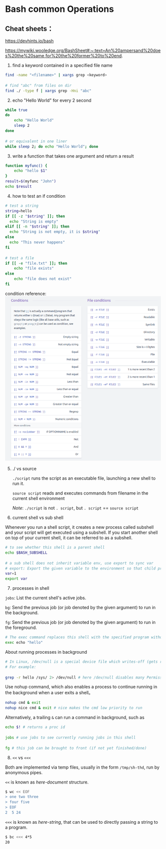 # Bash common Operations

## Cheat sheets： 

https://devhints.io/bash

https://mywiki.wooledge.org/BashSheet#:~:text=An%20ampersand%20does%20the%20same,for%20the%20former%20to%20end.


1. find a keyword contained in a specified file name

```bash
find -name "<filename>" | xargs grep <keyword>

# find "abc" from files on dir 
find ./ -type f | xargs grep -Hni "abc"
```

2. echo "Hello World" for every 2 second

```bash
while true
do 
    echo "Hello World"
    sleep 2
done

# or equivalent in one liner
while sleep 2; do echo "Hello World"; done
```
3. write a function that takes one argument and return a result

```bash
function myfunc() {
    echo "hello $1"
}
result=$(myfunc "John")
echo $result
```

4. how to test an if condition

```bash
# test a string
string=hello
if [[ -z "$string" ]]; then
  echo "String is empty"
elif [[ -n "$string" ]]; then
  echo "String is not empty, it is $string"
else
  echo "This never happens"
fi

# test a file
if [[ -e "file.txt" ]]; then
    echo "file exists"
else
    echo "file does not exist"
fi
```
condition reference:
![alt text](imgs/bash_conditions.png "bash_conditions")

5. ./ vs source

    `./script` runs the script as an executable file, launching a new shell to run it.

    `source script` reads and executes commands from filename in the current shell environment

    *Note*: `./script` is not `. script`, but `. script` == `source script`

6. current shell vs sub shell

Whenever you run a shell script, it creates a new process called subshell and your script will get executed using a subshell. If you start another shell on top of your current shell, it can be referred to as a subshell.
```bash
# to see whether this shell is a parent shell
echo $BASH_SUBSHELL

# a sub shell does not inherit variable env, use export to sync var
# export: Export the given variable to the environment so that child processes inherit it.
var=1
export var
```

7. processes in shell

`jobs`: List the current shell's active jobs.

`bg`: Send the previous job (or job denoted by the given argument) to run in the background.

`fg`: Send the previous job (or job denoted by the given argument) to run in the foreground.

```bash
# The exec command replaces this shell with the specified program without swapping a new subshell or proces (after execution, the shell exits)
exec echo "hello"
```
About running processes in background
```bash
# In Linux, /dev/null is a special device file which writes-off (gets rid of) all data written to it, in the command above, input is read from, and output is sent to /dev/null.
# For example:

grep -r hello /sys/ 2> /dev/null # here /dev/null disables many Permission denied std err output
```
Use nohup command, which also enables a process to continue running in the background when a user exits a shell。
```bash
nohup cmd & exit
nohup nice cmd & exit # nice makes the cmd low priority to run
```

Alternatively, a trailing `&` can run a command in background, such as
```bash
echo $! # returns a proc id

jobs # use jobs to see currently running jobs in this shell

fg # this job can be brought to front (if not yet finished/done)
```

8. `<<` vs `<<<`

Both are implemented via temp files, usually in the form `/tmp/sh-thd`, run by anonymous pipes.

`<<` is known as *here-document* structure.
```bash
$ wc << EOF
> one two three
> four five
> EOF
2  5 24
```

`<<<` is known as *here-string*, that can be used to directly passing a string to a program.
```bash
$ bc <<< 4*5
20
```